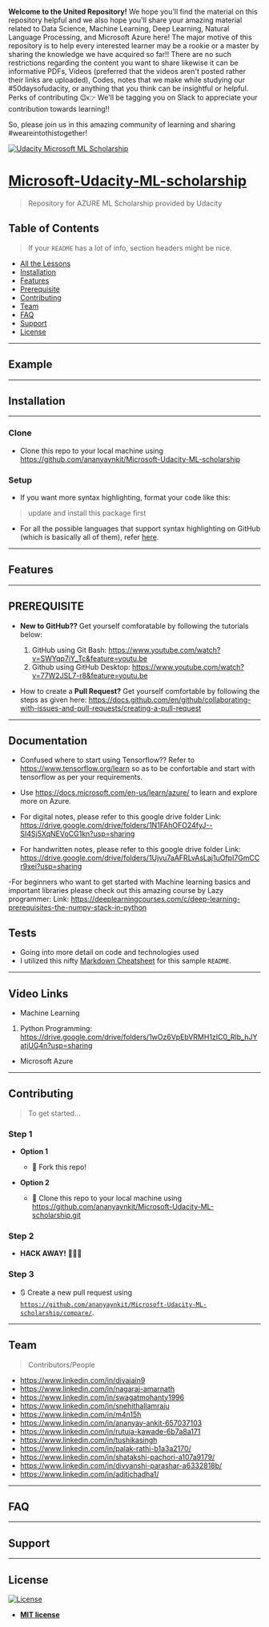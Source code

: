 **Welcome to the United Repository!** 
We hope you'll find the material on this repository helpful and we also hope you'll share your amazing material related to Data Science, Machine Learning, Deep Learning, Natural Language Processing, and Microsoft Azure here! The major motive of this repository is to help every interested learner may be a rookie or a master by sharing the knowledge we have acquired so far!! There are no such restrictions regarding the content you want to share likewise it can be informative PDFs, Videos (preferred that the videos aren't posted rather their links are uploaded), Codes, notes that we make while studying our #50daysofudacity, or anything that you think can be insightful or helpful. 
Perks of contributing 😉👉 We'll be tagging you on Slack to appreciate your contribution towards learning!! 

So, please join us in this amazing community of learning and sharing #weareintothistogether!

<a href="http://https://www.udacity.com/"><img src="https://udacity-email.s3-us-west-2.amazonaws.com/MicrosoftML_FoundationCourse_Scholarship.jpg" title="Udacity Microsoft ML Scholarship"></a>


# [Microsoft-Udacity-ML-scholarship](https://www.udacity.com/scholarships/machine-learning-scholarship-microsoft-azure)

> Repository for AZURE ML Scholarship provided by Udacity

## Table of Contents

> If your `README` has a lot of info, section headers might be nice.

- [All the Lessons](https://github.com/Divan009/Microsoft-Azure-ML-Scholarship/blob/master/README.md)
- [Installation](#installation)
- [Features](#features)
- [Prerequisite](#prerequisite)
- [Contributing](#contributing)
- [Team](#team)
- [FAQ](#faq)
- [Support](#support)
- [License](#license)

---

## Example

---

## Installation

---

### Clone
- Clone this repo to your local machine using https://github.com/ananyaynkit/Microsoft-Udacity-ML-scholarship

### Setup
- If you want more syntax highlighting, format your code like this:

> update and install this package first

- For all the possible languages that support syntax highlighting on GitHub (which is basically all of them), refer <a href="https://github.com/github/linguist/blob/master/lib/linguist/languages.yml" target="_blank">here</a>.

---

## Features
---
## PREREQUISITE

- **New to GitHub??** Get yourself comforatable by following the tutorials below:
  1. GitHub using Git Bash: https://www.youtube.com/watch?v=SWYqp7iY_Tc&feature=youtu.be
  2. Github using GitHub Desktop: https://www.youtube.com/watch?v=77W2JSL7-r8&feature=youtu.be
  
- How to create a **Pull Request?** Get yourself comfortable by following the steps as given here: https://docs.github.com/en/github/collaborating-with-issues-and-pull-requests/creating-a-pull-request

---
## Documentation

- Confused where to start using Tensorflow??
 Refer to https://www.tensorflow.org/learn so as to be confortable and start with tensorflow as per your requirements.
 
- Use https://docs.microsoft.com/en-us/learn/azure/ to learn and explore more on Azure.

- For digital notes, please refer to this google drive folder
Link: https://drive.google.com/drive/folders/1N1FAhOFO24fyJ--SI4Sj5XqNEVoCG1kn?usp=sharing 

- For handwritten notes, please refer to this google drive folder
Link: https://drive.google.com/drive/folders/1Ujvu7aAFRLvAsLaj1uOfpI7GmCCr9xei?usp=sharing 

-For beginners who want to get started with Machine learning basics and important libraries please check out this amazing course by Lazy programmer:
Link: https://deeplearningcourses.com/c/deep-learning-prerequisites-the-numpy-stack-in-python

## Tests
- Going into more detail on code and technologies used
- I utilized this nifty <a href="https://github.com/adam-p/markdown-here/wiki/Markdown-Cheatsheet" target="_blank">Markdown Cheatsheet</a> for this sample `README`.
---

## Video Links

- Machine Learning

1. Python Programming: https://drive.google.com/drive/folders/1wOz6VpEbVRMH1zIC0_Rlb_hJYatjUG4n?usp=sharing

- Microsoft Azure


---

## Contributing

> To get started...

### Step 1

- **Option 1**
    - 🍴 Fork this repo!

- **Option 2**
    - 👯 Clone this repo to your local machine using https://github.com/ananyaynkit/Microsoft-Udacity-ML-scholarship.git

### Step 2

- **HACK AWAY!** 🔨🔨🔨

### Step 3

- 🔃 Create a new pull request using <a href="https://github.com/ananyaynkit/Microsoft-Udacity-ML-scholarship/compare/" target="_blank">`https://github.com/ananyaynkit/Microsoft-Udacity-ML-scholarship/compare/`</a>.

---

## Team
> Contributors/People
- https://www.linkedin.com/in/divajain9
- https://www.linkedin.com/in/nagaraj-amarnath
- https://www.linkedin.com/in/swagatmohanty1996
- https://www.linkedin.com/in/snehithallamraju
- https://www.linkedin.com/in/m4n15h
- https://www.linkedin.com/in/ananyay-ankit-657037103
- https://www.linkedin.com/in/rutuja-kawade-6b7a8a171
- https://www.linkedin.com/in/tushikasingh
- https://www.linkedin.com/in/palak-rathi-b1a3a2170/
- https://www.linkedin.com/in/shatakshi-pachori-a107a9179/
- https://www.linkedin.com/in/divyanshi-parashar-a6332818b/
- https://www.linkedin.com/in/aditichadha1/
---
## FAQ

---
## Support

---

## License

[![License](http://img.shields.io/:license-mit-blue.svg?style=flat-square)](http://badges.mit-license.org)

- **[MIT license](http://opensource.org/licenses/mit-license.php)**
